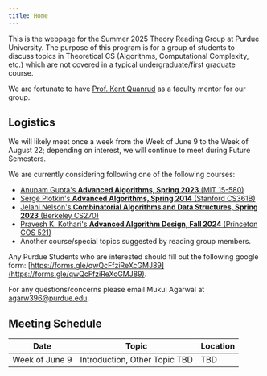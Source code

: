```yaml
---
title: Home
---
```


This is the webpage for the Summer 2025 Theory Reading Group at Purdue University. The purpose of this program is for a group of students to discuss topics in Theoretical CS (Algorithms, Computational Complexity, etc.) which are not covered in a typical undergraduate/first graduate course.

We are fortunate to have [Prof. Kent Quanrud](https://kentquanrud.com/) as a faculty mentor for our group.

## Logistics
We will likely meet once a week from the Week of June 9 to the Week of August 22; depending on interest, we will continue to meet during Future Semesters.

We are currently considering following one of the following courses:
- [Anupam Gupta's **Advanced Algorithms, Spring 2023** (MIT 15-580)](https://www.cs.cmu.edu/afs/cs.cmu.edu/academic/class/15850-s23/www/oldindex.html)
- [Serge Plotkin's **Advanced Algorithms, Spring 2014** (Stanford CS361B)](https://web.stanford.edu/class/cs361b/)
- [Jelani Nelson's **Combinatorial Algorithms and Data Structures, Spring 2023** (Berkeley CS270)](https://cs270.org/spring23/home/)
- [Pravesh K. Kothari's **Advanced Algorithm Design, Fall 2024** (Princeton COS 521)](https://www.cs.princeton.edu/courses/archive/fall24/cos521/)
- Another course/special topics suggested by reading group members.

Any Purdue Students who are interested should fill out the following google form: [https://forms.gle/qwQcFfziReXcGMJ89](https://forms.gle/qwQcFfziReXcGMJ89).

For any questions/concerns please email Mukul Agarwal at [agarw396@purdue.edu](mailto:agarw396@purdue.edu).

## Meeting Schedule

| Date | Topic | Location |
| ----- | ---- | -------- |
| Week of June 9 | Introduction, Other Topic TBD | TBD |
